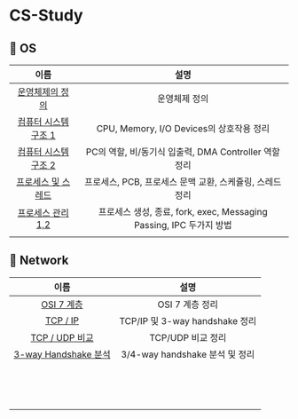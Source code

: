 # CS-Study

## 🍎 OS
| 이름 | 설명 |
|:----:|:----:|
| [운영체제의 정의](https://github.com/KayAhn0126/CS-Study/tree/main/OS/IntroductionToOS) | 운영체제 정의 |
| [컴퓨터 시스템 구조 1](https://github.com/KayAhn0126/CS-Study/tree/main/OS/SystemStructureAndProgramExecution1) | CPU, Memory, I/O Devices의 상호작용 정리 |
| [컴퓨터 시스템 구조 2](https://github.com/KayAhn0126/CS-Study/tree/main/OS/SystemStructureAndProgramExecution2) | PC의 역할, 비/동기식 입출력, DMA Controller 역할 정리 |
| [프로세스 및 스레드](https://github.com/KayAhn0126/CS-Study/tree/main/OS/Process) | 프로세스, PCB, 프로세스 문맥 교환, 스케쥴링, 스레드 정리|
| [프로세스 관리 1,2](https://github.com/KayAhn0126/CS-Study/tree/main/OS/ProcessManagement) | 프로세스 생성, 종료, fork, exec, Messaging Passing, IPC 두가지 방법 |
| | |

## 🍎 Network
| 이름 | 설명 |
|:----:|:----:|
| [OSI 7 계층](https://github.com/KayAhn0126/CS-Study/tree/main/Network/OSI) | OSI 7 계층 정리 |
| [TCP / IP](https://github.com/KayAhn0126/CS-Study/tree/main/Network/TCPIP)| TCP/IP 및 3-way handshake 정리|
| [TCP / UDP 비교](https://github.com/KayAhn0126/CS-Study/tree/main/Network/TCPUDP)| TCP/UDP 비교 정리|
| [3-way Handshake 분석](https://github.com/KayAhn0126/CS-Study/tree/main/Network/ThreeWayHandshake)| 3/4-way handshake 분석 및 정리|
| | |
| | |
| | |
| | |
| | |
| | |
| | |
| | |
| | |
| | |
| | |
| | |
| | |
| | |
